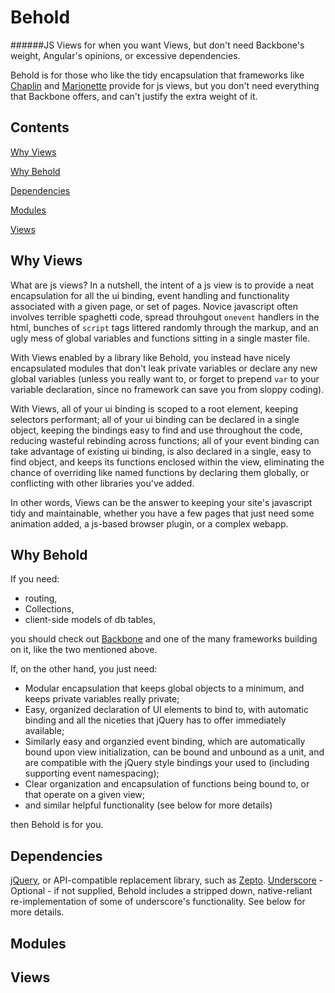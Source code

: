 Behold
======
######JS Views for when you want Views, but don't need Backbone's weight, Angular's opinions, or excessive dependencies.

Behold is for those who like the tidy encapsulation that frameworks like [Chaplin](https://github.com/chaplinjs/chaplin)
and [Marionette](http://marionettejs.com/) provide for js views, but you don't need everything that Backbone offers,
and can't justify the extra weight of it.

Contents
--------

[Why Views](#why-views)

[Why Behold](#why-behold)

[Dependencies](#dependencies)

[Modules](#modules)

[Views](#views)

Why Views
-----------
What are js views? In a nutshell, the intent of a js view is to provide a neat encapsulation for all the ui binding,
event handling and functionality associated with a given page, or set of pages. Novice javascript often involves
terrible spaghetti code, spread throuhgout ```onevent``` handlers in the html, bunches of ```script``` tags littered
randomly through the markup, and an ugly mess of global variables and functions sitting in a single master file.

With Views enabled by a library like Behold, you instead have nicely encapsulated modules that don't leak private
variables or declare any new global variables (unless you really want to, or forget to prepend ```var``` to your
variable declaration, since no framework can save you from sloppy coding).

With Views, all of your ui binding is scoped to a root element, keeping selectors performant; all of your ui binding can
be declared in a single object, keeping the bindings easy to find and use throughout the code, reducing wasteful
rebinding across functions; all of your event binding can take advantage of existing ui binding, is also declared
in a single, easy to find object, and keeps its functions enclosed within the view, eliminating the chance of
overriding like named functions by declaring them globally, or conflicting with other libraries you've added.

In other words, Views can be the answer to keeping your site's javascript tidy and maintainable, whether you have a
few pages that just need some animation added, a js-based browser plugin, or a complex webapp.

Why Behold
----------
If you need:
* routing,
* Collections,
* client-side models of db tables,

you should check out [Backbone](http://backbonejs.org/) and one of the many frameworks building on it,
like the two mentioned above.

If, on the other hand, you just need:
* Modular encapsulation that keeps global objects to a minimum, and keeps private variables really private;
* Easy, organized declaration of UI elements to bind to, with automatic binding and all the niceties that jQuery
has to offer immediately available;
* Similarly easy and organzied event binding, which are automatically bound upon view initialization, can be bound and
unbound as a unit, and are compatible with the jQuery style bindings your used to (including supporting event
namespacing);
* Clear organization and encapsulation of functions being bound to, or that operate on a given view;
* and similar helpful functionality (see below for more details)

then Behold is for you.

Dependencies
------------
[jQuery](https://jquery.com), or API-compatible replacement library, such as [Zepto](http://zeptojs.com/).
[Underscore](http://underscorejs.org/) - Optional - if not supplied, Behold includes a stripped down, native-reliant
re-implementation of some of underscore's functionality. See below for more details.

Modules
-------

Views
-----